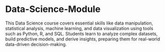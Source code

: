 # Data-Science-Module
This Data Science course covers essential skills like data manipulation, statistical analysis, machine learning, and data visualization using tools such as Python, R, and SQL. Students learn to analyze complex datasets, build predictive models, and derive insights, preparing them for real-world data-driven decision-making.
